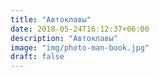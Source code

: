 ```yaml
---
title: "Автоклавы"
date: 2018-05-24T16:12:37+06:00
description: "Автоклавы"
image: "img/photo-man-book.jpg"
draft: false
---
```

